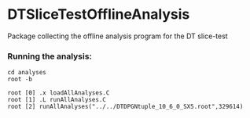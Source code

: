 # DTSliceTestOfflineAnalysis
Package collecting the offline analysis program for the DT slice-test

### Running the analysis:
```
cd analyses
root -b

root [0] .x loadAllAnalyses.C
root [1] .L runAllAnalyses.C
root [2] runAllAnalyses("../../DTDPGNtuple_10_6_0_SX5.root",329614)

```
